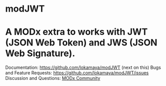 # modJWT
A MODx extra to works with JWT (JSON Web Token) and JWS (JSON Web Signature).
============================================================================

Documentation: https://github.com/lokamaya/modJWT (next on this)
Bugs and Feature Requests: https://github.com/lokamaya/modJWT/issues
Discussion and Questions: [MODx Community](https://community.modx.com/t/modjwt-an-extra-to-works-with-json-web-token-jwt/330?u=lokamaya)
